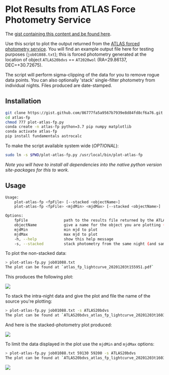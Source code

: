 # Plot Results from ATLAS Force Photometry Service

The [gist containing this content and be found here](https://gist.github.com/86777fa5a9567b7939e8d84fd8cf6a76).

Use this script to plot the output returned from the [ATLAS forced photometry service](https://fallingstar-data.com/forcedphot/). You will find an example output file here for testing purposes (`job01088.txt`); this is forced photometry generated at the location of object `ATLAS20bdvs` == `AT2020wol` (RA=29.86137, DEC=+30.72675).

The script will perform sigma-clipping of the data for you to remove rogue data points. You can also optionally 'stack' single-filter photometry from individual nights. Files produced are date-stamped.
 
## Installation

```bash
git clone https://gist.github.com/86777fa5a9567b7939e8d84fd8cf6a76.git atlas-fp
cd atlas-fp
chmod 777 plot-atlas-fp.py 
conda create -n atlas-fp python=3.7 pip numpy matplotlib
conda activate atlas-fp
pip install fundamentals astrocalc
```

To make the script available system wide (*OPTIONAL*):

```bash
sudo ln -s $PWD/plot-atlas-fp.py /usr/local/bin/plot-atlas-fp
```

*Note you will have to install all dependencies into the native python version site-packages for this to work.*

## Usage

```bash
Usage:
    plot-atlas-fp <fpFile> [--stacked <objectName>]
    plot-atlas-fp <fpFile> <mjdMin> <mjdMax> [--stacked <objectName>]

Options:
    fpFile                path to the results file returned by the ATLAS FP service
    objectName            give a name for the object you are plotting (for plot title and filename)
    mjdMin                min mjd to plot
    mjdMax                max mjd to plot
    -h, --help            show this help message
    -s, --stacked         stack photometry from the same night (and same filter)
```

To plot the non-stacked data:

```bash
> plot-atlas-fp.py job01088.txt
The plot can be found at `atlas_fp_lightcurve_20201203t155951.pdf`
```

This produces the following plot:

[![](https://live.staticflickr.com/65535/50678883576_877c64e820_z.png)](https://live.staticflickr.com/65535/50678883576_877c64e820_o.png)


To stack the intra-night data and give the plot and file the name of the source you're plotting:

```bash
> plot-atlas-fp.py job01088.txt -s ATLAS20bdvs
The plot can be found at `ATLAS20bdvs_atlas_fp_lightcurve_20201203t160321.pdf`
```

And here is the stacked-photometry plot produced:

[![](https://live.staticflickr.com/65535/50678884596_a0c7e09daf_z.png)](https://live.staticflickr.com/65535/50678884596_a0c7e09daf_o.png)

To limit the data displayed in the plot use the `mjdMin` and `mjdMax` options:

```bash
> plot-atlas-fp.py job01088.txt 59130 59200 -s ATLAS20bdvs
The plot can be found at `ATLAS20bdvs_atlas_fp_lightcurve_20201203t160321.pdf`
```

[![](https://live.staticflickr.com/65535/50679019496_13e89a77fb_z.png)](https://live.staticflickr.com/65535/50679019496_13e89a77fb_o.png)



